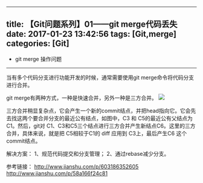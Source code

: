 
---
title: 【Git问题系列】01——git merge代码丢失
date: 2017-01-23 13:42:56
tags: [Git,merge]
categories: [Git]
---
- git merge 操作问题
<!-- more -->

--------------------------------

当有多个代码分支进行功能开发的时候，通常需要使用git merge命令将代码分支进行合并。

git merge有两种方式，一种是快速合并，另外一种是三方合并。
![](http://upload-images.jianshu.io/upload_images/972306-c0cbace0c872146b.png?imageMogr2/auto-orient/strip%7CimageView2/2/w/1240)

三方合并稍显复杂点，它会产生一个新的commit结点，并把head指向它。它会先去找这两个要合并分支的最近公有结点，如图中，C3 和 C5的最近公有父结点为C1。然后，git对 C1、C3和C5三个结点进行三方合并产生新结点C6。这里的三方合并，具体来说，就是把 C5相较于C1的 diff 应用到 C3上，最后产生C6 这个commit结点。

解决方案：
1、规范代码提交和分支管理；
2、通过rebase减少分支。

参考链接：
http://www.jianshu.com/p/603186352605
http://www.jianshu.com/p/58a166f24c81